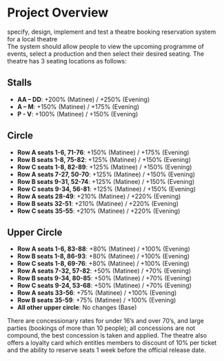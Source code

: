 # Project Overview
specify, design, implement and test a theatre booking reservation system for a local theatre  
The system should allow people to view the upcoming programme of events, select a production and then select their desired seating.  The theatre has 3 seating locations as follows:  
## Stalls
- **AA – DD**: +200% (Matinee) / +250% (Evening)
- **A – M**: +150% (Matinee) / +175% (Evening)
- **P - V**: +100% (Matinee) / +150% (Evening)

## Circle
- **Row A seats 1-6, 71-76**: +150% (Matinee) / +175% (Evening)
- **Row B seats 1-8, 75-82**: +125% (Matinee) / +150% (Evening)
- **Row C seats 1-8, 82-89**: +125% (Matinee) / +150% (Evening)
- **Row A seats 7-27, 50-70**: +125% (Matinee) / +150% (Evening)
- **Row B seats 9-31, 52-74**: +125% (Matinee) / +150% (Evening)
- **Row C seats 9-34, 56-81**: +125% (Matinee) / +150% (Evening)
- **Row A seats 28-49**: +210% (Matinee) / +220% (Evening)
- **Row B seats 32-51**: +210% (Matinee) / +220% (Evening)
- **Row C seats 35-55**: +210% (Matinee) / +220% (Evening)

## Upper Circle
- **Row A seats 1-6, 83-88**: +80% (Matinee) / +100% (Evening)
- **Row B seats 1-8, 86-93**: +80% (Matinee) / +100% (Evening)
- **Row C seats 1-8, 69-76**: +80% (Matinee) / +100% (Evening)
- **Row A seats 7-32, 57-82**: +50% (Matinee) / +70% (Evening)
- **Row B seats 9-34, 80-85**: +50% (Matinee) / +70% (Evening)
- **Row C seats 9-24, 53-68**: +50% (Matinee) / +70% (Evening)
- **Row A seats 33-56**: +75% (Matinee) / +100% (Evening)
- **Row B seats 35-59**: +75% (Matinee) / +100% (Evening)
- **All other upper circle**: No changes (Base)
  
There are concessionary rates for under 16’s and over 70’s, and large parties (bookings of more than 10 people); all concessions are not compound, the best concession is taken and applied.  The theatre also offers a loyalty card which entitles members to discount of 10% per ticket and the ability to reserve seats 1 week before the official release date.
